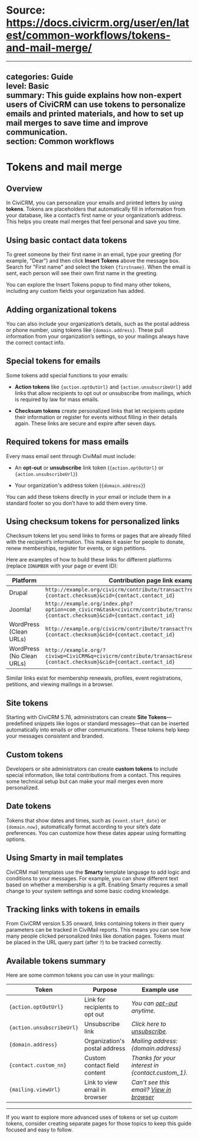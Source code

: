 # Source: https://docs.civicrm.org/user/en/latest/common-workflows/tokens-and-mail-merge/

---
categories: Guide  
level: Basic  
summary: This guide explains how non-expert users of CiviCRM can use tokens to personalize emails and printed materials, and how to set up mail merges to save time and improve communication.  
section: Common workflows  
---

# Tokens and mail merge

## Overview

In CiviCRM, you can personalize your emails and printed letters by using **tokens**. Tokens are placeholders that automatically fill in information from your database, like a contact’s first name or your organization’s address. This helps you create mail merges that feel personal and save you time.

## Using basic contact data tokens

To greet someone by their first name in an email, type your greeting (for example, "Dear") and then click **Insert Tokens** above the message box. Search for "First name" and select the token `{firstname}`. When the email is sent, each person will see their own first name in the greeting.

You can explore the Insert Tokens popup to find many other tokens, including any custom fields your organization has added.

## Adding organizational tokens

You can also include your organization’s details, such as the postal address or phone number, using tokens like `{domain.address}`. These pull information from your organization’s settings, so your mailings always have the correct contact info.

## Special tokens for emails

Some tokens add special functions to your emails:

- **Action tokens** like `{action.optOutUrl}` and `{action.unsubscribeUrl}` add links that allow recipients to opt out or unsubscribe from mailings, which is required by law for mass emails.

- **Checksum tokens** create personalized links that let recipients update their information or register for events without filling in their details again. These links are secure and expire after seven days.

## Required tokens for mass emails

Every mass email sent through CiviMail must include:

- An **opt-out** or **unsubscribe** link token (`{action.optOutUrl}` or `{action.unsubscribeUrl}`)

- Your organization's address token (`{domain.address}`)

You can add these tokens directly in your email or include them in a standard footer so you don’t have to add them every time.

## Using checksum tokens for personalized links

Checksum tokens let you send links to forms or pages that are already filled with the recipient’s information. This makes it easier for people to donate, renew memberships, register for events, or sign petitions.

Here are examples of how to build these links for different platforms (replace `IDNUMBER` with your page or event ID):

| Platform | Contribution page link example |
|---|---|
| Drupal | `http://example.org/civicrm/contribute/transact?reset=1&id=IDNUMBER&{contact.checksum}&cid={contact.contact_id}` |
| Joomla! | `http://example.org/index.php?option=com_civicrm&task=civicrm/contribute/transact&reset=1&id=IDNUMBER&{contact.checksum}&cid={contact.contact_id}` |
| WordPress (Clean URLs) | `http://example.org/civicrm/contribute/transact?reset=1&id=IDNUMBER&{contact.checksum}&cid={contact.contact_id}` |
| WordPress (No Clean URLs) | `http://example.org/?civiwp=CiviCRM&q=civicrm/contribute/transact&reset=1&id=IDNUMBER&{contact.checksum}&cid={contact.contact_id}` |

Similar links exist for membership renewals, profiles, event registrations, petitions, and viewing mailings in a browser.

## Site tokens

Starting with CiviCRM 5.76, administrators can create **Site Tokens**—predefined snippets like logos or standard messages—that can be inserted automatically into emails or other communications. These tokens help keep your messages consistent and branded.

## Custom tokens

Developers or site administrators can create **custom tokens** to include special information, like total contributions from a contact. This requires some technical setup but can make your mail merges even more personalized.

## Date tokens

Tokens that show dates and times, such as `{event.start_date}` or `{domain.now}`, automatically format according to your site’s date preferences. You can customize how these dates appear using formatting options.

## Using Smarty in mail templates

CiviCRM mail templates use the **Smarty** template language to add logic and conditions to your messages. For example, you can show different text based on whether a membership is a gift. Enabling Smarty requires a small change to your system settings and some basic coding knowledge.

## Tracking links with tokens in emails

From CiviCRM version 5.35 onward, links containing tokens in their query parameters can be tracked in CiviMail reports. This means you can see how many people clicked personalized links like donation pages. Tokens must be placed in the URL query part (after `?`) to be tracked correctly.

## Available tokens summary

Here are some common tokens you can use in your mailings:

| Token | Purpose | Example use |
|---|---|---|
| `{action.optOutUrl}` | Link for recipients to opt out | *You can <a href="{action.optOutUrl}">opt-out</a> anytime.* |
| `{action.unsubscribeUrl}` | Unsubscribe link | *Click here to <a href="{action.unsubscribeUrl}">unsubscribe</a>.* |
| `{domain.address}` | Organization's postal address | *Mailing address: {domain.address}* |
| `{contact.custom_nn}` | Custom contact field content | *Thanks for your interest in {contact.custom_1}.* |
| `{mailing.viewUrl}` | Link to view email in browser | *Can't see this email? <a href="{mailing.viewUrl}">View in browser</a>* |

---

If you want to explore more advanced uses of tokens or set up custom tokens, consider creating separate pages for those topics to keep this guide focused and easy to follow.